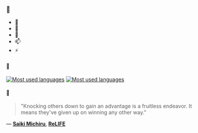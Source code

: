 ### 👋

- 🔭
- 🌱
- 💬
- 📫
- ⚡

#### 🧏

[![Most used languages](https://github-readme-stats-aynah.vercel.app/api/top-langs/?username=aynh&theme=solarized-dark&langs_count=6&layout=compact&hide_title=true)](https://github.com/anuraghazra/github-readme-stats#gh-dark-mode-only)
[![Most used languages](https://github-readme-stats-aynah.vercel.app/api/top-langs/?username=aynh&theme=solarized-light&langs_count=6&layout=compact&hide_title=true)](https://github.com/anuraghazra/github-readme-stats#gh-light-mode-only)

#### 💬

> "Knocking others down to gain an advantage is a fruitless endeavor. It means they've given up on winning any other way."

&mdash; [**Saiki Michiru**](https://myanimelist.net/character.php?q=Saiki%20Michiru&cat=character), [**ReLIFE**](https://myanimelist.net/search/all?q=ReLIFE&cat=all)
